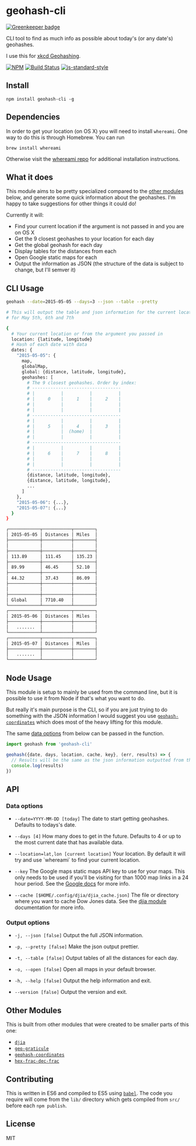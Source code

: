 geohash-cli
=========================

[![Greenkeeper badge](https://badges.greenkeeper.io/lukekarrys/geohash-cli.svg)](https://greenkeeper.io/)

CLI tool to find as much info as possible about today's (or any date's) geohashes.

I use this for [xkcd Geohashing](https://xkcd.com/426/).

[![NPM](https://nodei.co/npm/geohash-cli.png)](https://nodei.co/npm/geohash-cli/)
[![Build Status](https://travis-ci.org/lukekarrys/geohash-cli.png?branch=master)](https://travis-ci.org/lukekarrys/geohash-cli)
[![js-standard-style](https://img.shields.io/badge/code%20style-standard-brightgreen.svg?style=flat)](https://github.com/feross/standard)


## Install

`npm install geohash-cli -g`


## Dependencies

In order to get your location (on OS X) you will need to install `whereami`. One way to do this is through Homebrew. You can run

```
brew install whereami
```

Otherwise visit the [whereami repo](http://victor.github.io/whereami/) for additional installation instructions.


## What it does

This module aims to be pretty specialized compared to the [other modules](#other-modules) below, and generate some quick information about the geohashes. I'm happy to take suggestions for other things it could do!

Currently it will:

- Find your current location if the argument is not passed in and you are on OS X
- Get the 9 closest geohashes to your location for each day
- Get the global geohash for each day
- Display tables for the distances from each
- Open Google static maps for each
- Output the information as JSON (the structure of the data is subject to change, but I'll semver it)


## CLI Usage

```sh
geohash --date=2015-05-05 --days=3 --json --table --pretty

# This will output the table and json information for the current location
# for May 5th, 6th and 7th

{
  # Your current location or from the argument you passed in
  location: {latitude, longitude}
  # Hash of each date with data
  dates: {
    "2015-05-05": {
      map,
      globalMap,
      global: {distance, latitude, longitude},
      geohashes: [
        # The 9 closest geohashes. Order by index:
        # ----------------------------------
        # |          |          |          |
        # |     0    |     1    |     2    |
        # |          |          |          |
        # |          |          |          |
        # ----------------------------------
        # |          |          |          |
        # |     5    |     4    |     3    |
        # |          |  (home)  |          |
        # |          |          |          |
        # ----------------------------------
        # |          |          |          |
        # |     6    |     7    |     8    |
        # |          |          |          |
        # |          |          |          |
        # ----------------------------------
        {distance, latitude, longitude},
        {distance, latitude, longitude},
        ...
      ]
    },
    "2015-05-06": {...},
    "2015-05-07": {...}
  }
}

┌────────────┬───────────┬────────┐
│ 2015-05-05 │ Distances │ Miles  │
├────────────┼───────────┼────────┤
│            │           │        │
├────────────┼───────────┼────────┤
│ 113.89     │ 111.45    │ 135.23 │
├────────────┼───────────┼────────┤
│ 89.99      │ 46.45     │ 52.10  │
├────────────┼───────────┼────────┤
│ 44.32      │ 37.43     │ 86.09  │
├────────────┼───────────┼────────┤
│            │           │        │
├────────────┼───────────┼────────┤
│ Global     │ 7710.40   │        │
└────────────┴───────────┴────────┘
┌────────────┬───────────┬────────┐
│ 2015-05-06 │ Distances │ Miles  │
├────────────┼───────────┼────────┤
│   .......  │           │        │
└────────────┴───────────┴────────┘
┌────────────┬───────────┬────────┐
│ 2015-05-07 │ Distances │ Miles  │
├────────────┼───────────┼────────┤
│   .......  │           │        │
└────────────┴───────────┴────────┘
```


## Node Usage

This module is setup to mainly be used from the command line, but it is possible to use it from Node if that's what you want to do.

But really it's main purpose is the CLI, so if you are just trying to do something with the JSON information I would suggest you use [`geohash-coordinates`](https://www.npmjs.com/package/geohash-coordinates) which does most of the heavy lifting for this module.

The same [data options](#data-options) from below can be passed in the function.

```js
import geohash from 'geohash-cli'

geohash({date, days, location, cache, key}, (err, results) => {
  // Results will be the same as the json information outputted from the CLI
  console.log(results)
})
```


## API

### Data options

- `--date=YYYY-MM-DD [today]`
The date to start getting geohashes. Defaults to todays's date.

- `--days [4]`
How many does to get in the future. Defaults to 4 or up to the most current date that has available data.

- `--location=lat,lon [current location]`
Your location. By default it will try and use \`whereami\` to find your current location.

- `--key`
The Google maps static maps API key to use for your maps. This only needs to be used if you'll be visiting for than 1000 map links in a 24 hour period. See the [Google docs](https://developers.google.com/maps/documentation/staticmaps/#api_key) for more info.

- `--cache [$HOME/.config/djia/djia_cache.json]`
The file or directory where you want to cache Dow Jones data. See the [djia module](https://www.npmjs.com/package/djia) documentation for more info.

### Output options

- `-j, --json [false]`
Output the full JSON information.

- `-p, --pretty [false]`
Make the json output prettier.

- `-t, --table [false]`
Output tables of all the distances for each day.

- `-o, --open [false]`
Open all maps in your default browser.

- `-h, --help [false]`
Output the help information and exit.

- `--version [false]`
Output the version and exit.


## Other Modules

This is built from other modules that were created to be smaller parts of this one:

- [`djia`](https://www.npmjs.com/package/djia)
- [`geo-graticule`](https://www.npmjs.com/package/geo-graticule)
- [`geohash-coordinates`](https://www.npmjs.com/package/geohash-coordinates)
- [`hex-frac-dec-frac`](https://www.npmjs.com/package/hex-frac-dec-frac)


## Contributing

This is written in ES6 and compiled to ES5 using [`babel`](https://babeljs.io/). The code you require will come from the `lib/` directory which gets compiled from `src/` before each `npm publish`.


## License

MIT
